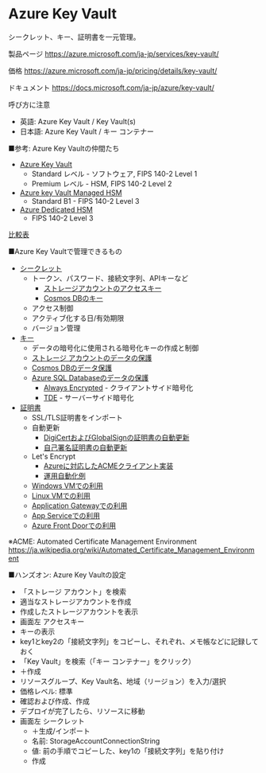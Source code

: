 # Azure Key Vault

シークレット、キー、証明書を一元管理。

製品ページ
https://azure.microsoft.com/ja-jp/services/key-vault/

価格
https://azure.microsoft.com/ja-jp/pricing/details/key-vault/

ドキュメント
https://docs.microsoft.com/ja-jp/azure/key-vault/

呼び方に注意
- 英語: Azure Key Vault / Key Vault(s)
- 日本語: Azure Key Vault / キー コンテナー

■参考: Azure Key Vaultの仲間たち

- [Azure Key Vault](https://azure.microsoft.com/ja-jp/services/key-vault/)
  - Standard レベル - ソフトウェア, FIPS 140-2 Level 1
  - Premium レベル - HSM, FIPS 140-2 Level 2
- [Azure key Vault Managed HSM](https://docs.microsoft.com/ja-jp/azure/key-vault/managed-hsm/)
  - Standard B1 - FIPS 140-2 Level 3
- [Azure Dedicated HSM](https://azure.microsoft.com/ja-jp/services/azure-dedicated-hsm/) 
  - FIPS 140-2 Level 3

[比較表](pdf/mod07/キー管理サービス.pdf)

■Azure Key Vaultで管理できるもの

- [シークレット](https://docs.microsoft.com/ja-jp/azure/key-vault/secrets/)
  - トークン、パスワード、接続文字列、APIキーなど
    - [ストレージアカウントのアクセスキー](https://docs.microsoft.com/ja-jp/azure/storage/common/storage-account-keys-manage?tabs=azure-portal)
    - [Cosmos DBのキー](https://docs.microsoft.com/ja-jp/azure/cosmos-db/access-secrets-from-keyvault)
  - アクセス制御
  - アクティブ化する日/有効期限
  - バージョン管理
- [キー](https://docs.microsoft.com/ja-jp/azure/key-vault/keys/)
  - データの暗号化に使用される暗号化キーの作成と制御
  - [ストレージ アカウントのデータの保護](https://docs.microsoft.com/ja-jp/azure/storage/common/customer-managed-keys-overview)
  - [Cosmos DBのデータ保護](https://docs.microsoft.com/ja-jp/azure/cosmos-db/how-to-setup-cmk)
  - [Azure SQL Databaseのデータの保護](https://docs.microsoft.com/ja-jp/azure/azure-sql/database/always-encrypted-azure-key-vault-configure?tabs=azure-powershell)
    - [Always Encrypted](https://docs.microsoft.com/ja-jp/sql/relational-databases/security/encryption/always-encrypted-database-engine?view=sql-server-ver15) - クライアントサイド暗号化
    - [TDE](https://docs.microsoft.com/ja-jp/sql/relational-databases/security/encryption/transparent-data-encryption?view=sql-server-ver15) - サーバーサイド暗号化
- [証明書](https://docs.microsoft.com/ja-jp/azure/key-vault/certificates/)
  - SSL/TLS証明書をインポート
  - 自動更新
    - [DigiCertおよびGlobalSignの証明書の自動更新](https://docs.microsoft.com/ja-jp/azure/key-vault/certificates/overview-renew-certificate#renew-an-integrated-ca-certificate)
    - [自己署名証明書の自動更新](https://docs.microsoft.com/ja-jp/azure/key-vault/certificates/overview-renew-certificate#renew-a-self-signed-certificate)
  - Let's Encrypt
    - [Azureに対応したACMEクライアント実装](https://letsencrypt.org/ja/docs/client-options/#clients-microsoft-azure)
    - [運用自動化例](https://blog.shibayan.jp/entry/20180927/1537974023)
  - [Windows VMでの利用](https://docs.microsoft.com/ja-jp/azure/virtual-machines/windows/tutorial-secure-web-server)
  - [Linux VMでの利用](https://docs.microsoft.com/ja-jp/azure/virtual-machines/linux/tutorial-secure-web-server)
  - [Application Gatewayでの利用](https://docs.microsoft.com/ja-jp/azure/application-gateway/key-vault-certs)
  - [App Serviceでの利用](https://docs.microsoft.com/ja-jp/azure/app-service/configure-ssl-certificate#import-a-certificate-from-key-vault)
  - [Azure Front Doorでの利用](https://docs.microsoft.com/ja-jp/azure/frontdoor/front-door-custom-domain-https)

※ACME: Automated Certificate Management Environment
https://ja.wikipedia.org/wiki/Automated_Certificate_Management_Environment

■ハンズオン: Azure Key Vaultの設定

- 「ストレージ アカウント」を検索
- 適当なストレージアカウントを作成
- 作成したストレージアカウントを表示
- 画面左 アクセスキー
- キーの表示
- key1とkey2の「接続文字列」をコピーし、それぞれ、メモ帳などに記録しておく
- 「Key Vault」を検索（「キー コンテナー」をクリック）
- ＋作成
- リソースグループ、Key Vault名、地域（リージョン）を入力/選択
- 価格レベル: 標準
- 確認および作成、作成
- デプロイが完了したら、リソースに移動
- 画面左 シークレット
  - ＋生成/インポート
  - 名前: StorageAccountConnectionString
  - 値: 前の手順でコピーした、key1の「接続文字列」を貼り付け
  - 作成


